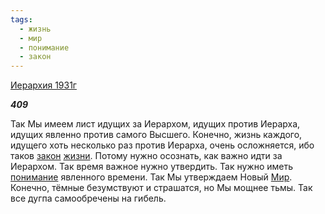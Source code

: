 ```yaml
---
tags:
  - жизнь
  - мир
  - понимание
  - закон
---
```

[Иерархия 1931г](https://127.0.0.1:4002/agni/1931)

___409___

Так Мы имеем лист идущих за Иерархом, идущих против Иерарха, идущих явленно против самого Высшего. Конечно, жизнь каждого, идущего хоть несколько раз против Иерарха, очень осложняется, ибо таков [закон](../../../tags/#закон) [жизни](../../../tags/#жизнь). Потому нужно осознать, как важно идти за Иерархом. Так время важное нужно утвердить. Так нужно иметь [понимание](../../../tags/#понимание) явленного времени. Так Мы утверждаем Новый [Мир](../../../tags/#мир). Конечно, тёмные безумствуют и страшатся, но Мы мощнее тьмы. Так все дугпа самообречены на гибель.   

